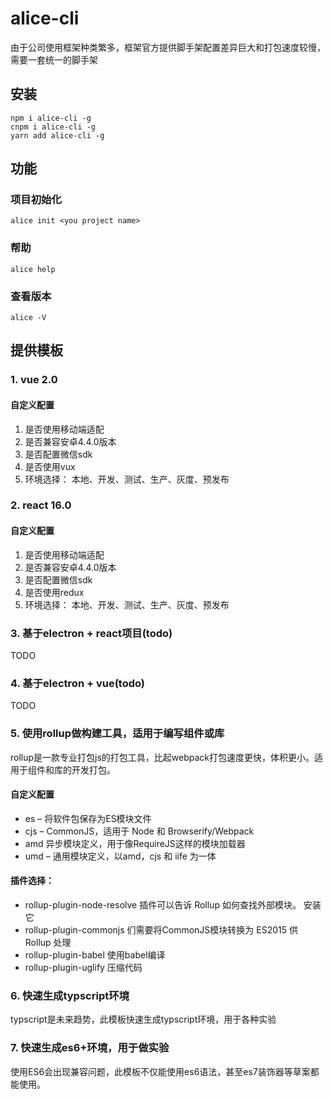 # alice-cli
由于公司使用框架种类繁多，框架官方提供脚手架配置差异巨大和打包速度较慢，需要一套统一的脚手架
## 安装
```
npm i alice-cli -g
cnpm i alice-cli -g
yarn add alice-cli -g
```
## 功能
### 项目初始化
```
alice init <you project name>
```
### 帮助
```
alice help
```
### 查看版本
```
alice -V
```
## 提供模板
### 1. vue 2.0
#### 自定义配置
1. 是否使用移动端适配
2. 是否兼容安卓4.4.0版本
3. 是否配置微信sdk
4. 是否使用vux
5. 环境选择： 本地、开发、测试、生产、灰度、预发布  

### 2. react 16.0
#### 自定义配置
1. 是否使用移动端适配
2. 是否兼容安卓4.4.0版本
3. 是否配置微信sdk
4. 是否使用redux
5. 环境选择： 本地、开发、测试、生产、灰度、预发布

### 3. 基于electron + react项目(todo)
TODO

### 4. 基于electron + vue(todo)
TODO

### 5. 使用rollup做构建工具，适用于编写组件或库
rollup是一款专业打包js的打包工具，比起webpack打包速度更快，体积更小。适用于组件和库的开发打包。   
#### 自定义配置
-  es – 将软件包保存为ES模块文件
- cjs – CommonJS，适用于 Node 和 Browserify/Webpack
- amd 异步模块定义，用于像RequireJS这样的模块加载器
- umd – 通用模块定义，以amd，cjs 和 iife 为一体 

#### 插件选择： 
- rollup-plugin-node-resolve  插件可以告诉 Rollup 如何查找外部模块。 安装它
- rollup-plugin-commonjs 们需要将CommonJS模块转换为 ES2015 供 Rollup 处理
- rollup-plugin-babel 使用babel编译
- rollup-plugin-uglify 压缩代码 

### 6. 快速生成typscript环境
typscript是未来趋势，此模板快速生成typscript环境，用于各种实验

### 7. 快速生成es6+环境，用于做实验
使用ES6会出现兼容问题，此模板不仅能使用es6语法，甚至es7装饰器等草案都能使用。